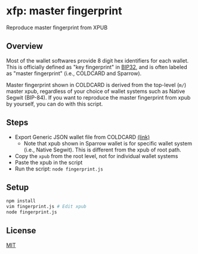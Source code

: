# xfp: master fingerprint
Reproduce master fingerprint from XPUB

## Overview
Most of the wallet softwares provide 8 digit hex identifiers for each wallet. This is officially defined as "key fingerprint" in [BIP32](https://github.com/bitcoin/bips/blob/master/bip-0032.mediawiki#user-content-Key_identifiers), and is often labeled as "master fingerprint" (i.e., COLDCARD and Sparrow).

Master fingerprint shown in COLDCARD is derived from the top-level (`m/`) master xpub, regardless of your choice of wallet systems such as Native Segwit (BIP-84). If you want to reproduce the master fingerprint from xpub by yourself, you can do with this script.

## Steps
- Export Generic JSON wallet file from COLDCARD [(link)](https://github.com/Coldcard/firmware/blob/master/docs/generic-wallet-export.md)
    - Note that xpub shown in Sparrow wallet is for specific wallet system (i.e., Native Segwit). This is different from the xpub of root path.
- Copy the `xpub` from the root level, not for individual wallet systems
- Paste the xpub in the script
- Run the script: `node fingerprint.js`

## Setup
```sh
npm install
vim fingerprint.js # Edit xpub
node fingerprint.js
```

## License
[MIT](https://github.com/mu373/master-fingerprint/blob/main/LICENSE)
